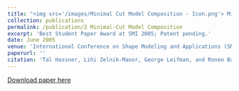 ```yaml
---
title: "<img src='/images/Minimal Cut Model Composition - Icon.png'> Minimal-Cut Model Composition"
collection: publications
permalink: /publication/2 Minimal-Cut Model Composition
excerpt: 'Best Student Paper Award at SMI 2005; Patent pending.'
date: June 2005
venue: 'International Conference on Shape Modeling and Applications (SMI), Boston'
paperurl: ''
citation: 'Tal Hassner, Lihi Zelnik-Manor, George Leifman, and Ronen Basri. (2005). &quot;Minimal-Cut Model Composition.&quot; <i>International Conference on Shape Modeling and Applications (SMI), Boston</i>.'
---
```


[Download paper here](http://www.wisdom.weizmann.ac.il/~vision/MCMC/SMI05_MinCutModelComposition.pdf)

